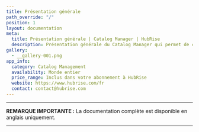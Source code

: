 ```yaml
---
title: Présentation générale
path_override: "/"
position: 1
layout: documentation
meta:
  title: Présentation générale | Catalog Manager | HubRise
  description: Présentation générale du Catalog Manager qui permet de créer, modifier et gérer des produits de vos catalogues HubRise. Raisons pour le connecter à HubRise.
gallery:
  - __gallery-001.png
app_info:
  category: Catalog Management
  availability: Monde entier
  price_range: Inclus dans votre abonnement à HubRise
  website: https://www.hubrise.com/fr
  contact: contact@hubrise.com
---
```


---

**REMARQUE IMPORTANTE :** La documentation complète est disponible <Link href="/apps/catalog-manager">en anglais uniquement</Link>.

---
